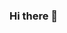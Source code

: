 ### Hi there 👋

<!--
**Arag0rn/Arag0rn** is a ✨ _special_ ✨ repository because its `README.md` (this file) appears on your GitHub profile.

[Here are some ideas to get you started:](http://github-profile-summary-cards.vercel.app/api/cards/repos-per-language?username={username}&theme={theme_name}&exclude={exclude})

- 🔭 I’m currently working on ...
- 🌱 I’m currently learning ...
- 👯 I’m looking to collaborate on ...
- 🤔 I’m looking for help with ...
- 💬 Ask me about ...
- 📫 How to reach me: ...
- 😄 Pronouns: ...
- ⚡ Fun fact: ...
-->
